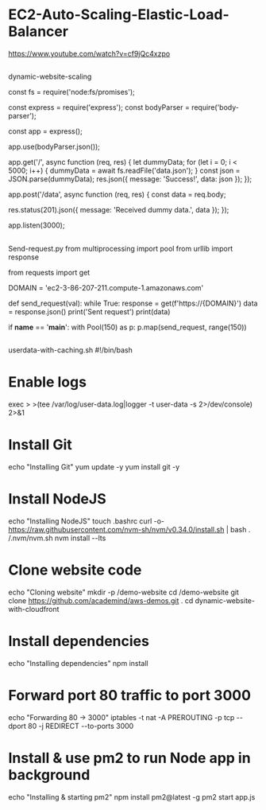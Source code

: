 # EC2-Auto-Scaling-Elastic-Load-Balancer

https://www.youtube.com/watch?v=cf9jQc4xzpo

##
dynamic-website-scaling

const fs = require('node:fs/promises');

const express = require('express');
const bodyParser = require('body-parser');

const app = express();

app.use(bodyParser.json());

app.get('/', async function (req, res) {
  let dummyData;
  for (let i = 0; i < 5000; i++) {
    dummyData = await fs.readFile('data.json');
  }
  const json = JSON.parse(dummyData);
  res.json({ message: 'Success!', data: json });
});

app.post('/data', async function (req, res) {
  const data = req.body;

  res.status(201).json({ message: 'Received dummy data.', data });
});

app.listen(3000);

##

Send-request.py
from multiprocessing import pool
from urllib import response

from requests import get 

DOMAIN = 'ec2-3-86-207-211.compute-1.amazonaws.com'

def send_request(val):
    while True:
        response = get(f'https://{DOMAIN}')
        data = response.json()
        print('Sent request')
        print(data)

if __name__ == '__main__':
    with Pool(150) as p:
        p.map(send_request, range(150))
##

userdata-with-caching.sh
#!/bin/bash

# Enable logs
exec > >(tee /var/log/user-data.log|logger -t user-data -s 2>/dev/console) 2>&1

# Install Git
echo "Installing Git"
yum update -y
yum install git -y

# Install NodeJS
echo "Installing NodeJS"
touch .bashrc
curl -o- https://raw.githubusercontent.com/nvm-sh/nvm/v0.34.0/install.sh | bash
. /.nvm/nvm.sh
nvm install --lts

# Clone website code
echo "Cloning website"
mkdir -p /demo-website
cd /demo-website
git clone https://github.com/academind/aws-demos.git .
cd dynamic-website-with-cloudfront

# Install dependencies
echo "Installing dependencies"
npm install

# Forward port 80 traffic to port 3000
echo "Forwarding 80 -> 3000"
iptables -t nat -A PREROUTING -p tcp --dport 80 -j REDIRECT --to-ports 3000

# Install & use pm2 to run Node app in background
echo "Installing & starting pm2"
npm install pm2@latest -g
pm2 start app.js
